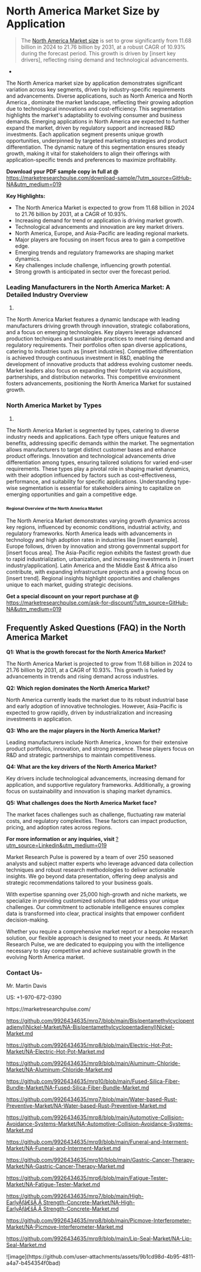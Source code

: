 <h1>North America  Market&nbsp;Size by Application</h1><blockquote><p>The <a href="https://marketresearchpulse.com/download-sample/?utm_source=GitHub-NA&amp;utm_medium=019">North America  Market size</a> is set to grow significantly from 11.68 billion in 2024 to 21.76 billion by 2031, at a robust CAGR of 10.93% during the forecast period. This growth is driven by [insert key drivers], reflecting rising demand and technological advancements.</p></blockquote><ul><li></li></ul><p>The North America  market size by application demonstrates significant variation across key segments, driven by industry-specific requirements and advancements. Diverse applications, such as North America  and North America , dominate the market landscape, reflecting their growing adoption due to technological innovations and cost-efficiency. This segmentation highlights the market's adaptability to evolving consumer and business demands. Emerging applications in North America  are expected to further expand the market, driven by regulatory support and increased R&D investments. Each application segment presents unique growth opportunities, underpinned by targeted marketing strategies and product differentiation. The dynamic nature of this segmentation ensures steady growth, making it vital for stakeholders to align their offerings with application-specific trends and preferences to maximize profitability.</p><p><strong>Download your PDF sample copy in full at @ </strong><a href="https://marketresearchpulse.com/download-sample/?utm_source=GitHub-NA&amp;utm_medium=019">https://marketresearchpulse.com/download-sample/?utm_source=GitHub-NA&amp;utm_medium=019</a></p><p><strong>Key Highlights: </strong></p><ul><li>The North America  Market is expected to grow from 11.68 billion in 2024 to 21.76 billion by 2031, at a CAGR of 10.93%.</li><li>Increasing demand for trend or application is driving market growth.</li><li>Technological advancements and innovation are key market drivers.</li><li>North America, Europe, and Asia-Pacific are leading regional markets.</li><li>Major players are focusing on insert focus area to gain a competitive edge.</li><li>Emerging trends and regulatory frameworks are shaping market dynamics.</li><li>Key challenges include challenge, influencing growth potential.</li><li>Strong growth is anticipated in sector over the forecast period.</li></ul><h3>Leading Manufacturers in the North America  Market: A Detailed Industry Overview</h3><ol><li></li></ol><div class="flex max-w-full flex-col flex-grow"><div class="min-h-8 text-message flex w-full flex-col items-end gap-2 whitespace-normal break-words [.text-message+&amp;]:mt-5" dir="auto" data-message-author-role="assistant" data-message-id="fd8432e4-4910-450d-b182-61b7bfb0a01f" data-message-model-slug="gpt-4o"><div class="flex w-full flex-col gap-1 empty:hidden first:pt-[3px]"><div class="markdown prose w-full break-words dark:prose-invert light"><p>The North America  Market features a dynamic landscape with leading manufacturers driving growth through innovation, strategic collaborations, and a focus on emerging technologies. Key players leverage advanced production techniques and sustainable practices to meet rising demand and regulatory requirements. Their portfolios often span diverse applications, catering to industries such as [insert industries]. Competitive differentiation is achieved through continuous investment in R&amp;D, enabling the development of innovative products that address evolving customer needs. Market leaders also focus on expanding their footprint via acquisitions, partnerships, and distribution networks. This competitive environment fosters advancements, positioning the North America  Market for sustained growth.</p></div></div></div></div><h3>North America  Market by Types</h3><ol><li></li></ol><div class="flex max-w-full flex-col flex-grow"><div class="min-h-8 text-message flex w-full flex-col items-end gap-2 whitespace-normal break-words [.text-message+&amp;]:mt-5" dir="auto" data-message-author-role="assistant" data-message-id="084470be-0bb7-4664-bddf-5156b4f41249" data-message-model-slug="gpt-4o-mini"><div class="flex w-full flex-col gap-1 empty:hidden first:pt-[3px]"><div class="markdown prose w-full break-words dark:prose-invert light"><p>The North America  Market is segmented by types, catering to diverse industry needs and applications. Each type offers unique features and benefits, addressing specific demands within the market. The segmentation allows manufacturers to target distinct customer bases and enhance product offerings. Innovation and technological advancements drive differentiation among types, ensuring tailored solutions for varied end-user requirements. These types play a pivotal role in shaping market dynamics, with their adoption influenced by factors such as cost-effectiveness, performance, and suitability for specific applications. Understanding type-wise segmentation is essential for stakeholders aiming to capitalize on emerging opportunities and gain a competitive edge.</p></div></div></div></div><h3><span style="font-size: 11px;">Regional Overview of the North America  Market</span></h3><div class="flex max-w-full flex-col flex-grow"><div class="min-h-8 text-message flex w-full flex-col items-end gap-2 whitespace-normal break-words [.text-message+&amp;]:mt-5" dir="auto" data-message-author-role="assistant" data-message-id="e9038762-ce64-4e30-91c9-9bd413514231" data-message-model-slug="gpt-4o-mini"><div class="flex w-full flex-col gap-1 empty:hidden first:pt-[3px]"><div class="markdown prose w-full break-words dark:prose-invert light"><p>The North America  Market demonstrates varying growth dynamics across key regions, influenced by economic conditions, industrial activity, and regulatory frameworks. North America leads with advancements in technology and high adoption rates in industries like [insert example]. Europe follows, driven by innovation and strong governmental support for [insert focus area]. The Asia-Pacific region exhibits the fastest growth due to rapid industrialization, urbanization, and increasing investments in [insert industry/application]. Latin America and the Middle East &amp; Africa also contribute, with expanding infrastructure projects and a growing focus on [insert trend]. Regional insights highlight opportunities and challenges unique to each market, guiding strategic decisions.</p></div></div></div></div><p><strong>Get a special discount on your report purchase at @ </strong><a href="https://marketresearchpulse.com/ask-for-discount/?utm_source=GitHub-NA&amp;utm_medium=019">https://marketresearchpulse.com/ask-for-discount/?utm_source=GitHub-NA&amp;utm_medium=019</a></p><h2>Frequently Asked Questions (FAQ) in the North America  Market</h2><p><strong>Q1: What is the growth forecast for the North America  Market?</strong></p><p>The North America  Market is projected to grow from 11.68 billion in 2024 to 21.76 billion by 2031, at a CAGR of 10.93%. This growth is fueled by advancements in trends and rising demand across industries.</p><p><strong>Q2: Which region dominates the North America  Market?</strong></p><p>North America currently leads the market due to its robust industrial base and early adoption of innovative technologies. However, Asia-Pacific is expected to grow rapidly, driven by industrialization and increasing investments in application.</p><p><strong>Q3: Who are the major players in the North America  Market?</strong></p><p>Leading manufacturers include North America , known for their extensive product portfolios, innovation, and strong presence. These players focus on R&amp;D and strategic partnerships to maintain competitiveness.</p><p><strong>Q4: What are the key drivers of the North America  Market?</strong></p><p>Key drivers include technological advancements, increasing demand for application, and supportive regulatory frameworks. Additionally, a growing focus on sustainability and innovation is shaping market dynamics.</p><p><strong>Q5: What challenges does the North America  Market face?</strong></p><p>The market faces challenges such as challenge, fluctuating raw material costs, and regulatory complexities. These factors can impact production, pricing, and adoption rates across regions.</p><p><strong>For more information or any inquiries, visit&nbsp;</strong><a href="?utm_source=Linkedin&utm_medium=019">?utm_source=Linkedin&utm_medium=019</a></p><p>Market Research Pulse is powered by a team of over 250 seasoned analysts and subject matter experts who leverage advanced data collection techniques and robust research methodologies to deliver actionable insights. We go beyond data presentation, offering deep analysis and strategic recommendations tailored to your business goals.</p><p>With expertise spanning over 25,000 high-growth and niche markets, we specialize in providing customized solutions that address your unique challenges. Our commitment to actionable intelligence ensures complex data is transformed into clear, practical insights that empower confident decision-making.</p><p>Whether you require a comprehensive market report or a bespoke research solution, our flexible approach is designed to meet your needs. At Market Research Pulse, we are dedicated to equipping you with the intelligence necessary to stay competitive and achieve sustainable growth in the evolving North America  market.</p><h3><strong>Contact Us-</strong></h3><p>Mr. Martin Davis</p><p>US: +1-970-672-0390</p><p>https://marketresearchpulse.com/</p><p><a href="https://github.com/9926434635/mrp7/blob/main/Bis(pentamethylcyclopentadienyl)Nickel-Market/NA-Bis(pentamethylcyclopentadienyl)Nickel-Market.md">https://github.com/9926434635/mrp7/blob/main/Bis(pentamethylcyclopentadienyl)Nickel-Market/NA-Bis(pentamethylcyclopentadienyl)Nickel-Market.md</a></p><p><a href="https://github.com/9926434635/mrp8/blob/main/Electric-Hot-Pot-Market/NA-Electric-Hot-Pot-Market.md">https://github.com/9926434635/mrp8/blob/main/Electric-Hot-Pot-Market/NA-Electric-Hot-Pot-Market.md</a></p><p><a href="https://github.com/9926434635/mrp9/blob/main/Aluminum-Chloride-Market/NA-Aluminum-Chloride-Market.md">https://github.com/9926434635/mrp9/blob/main/Aluminum-Chloride-Market/NA-Aluminum-Chloride-Market.md</a></p><p><a href="https://github.com/9926434635/mrp10/blob/main/Fused-Silica-Fiber-Bundle-Market/NA-Fused-Silica-Fiber-Bundle-Market.md">https://github.com/9926434635/mrp10/blob/main/Fused-Silica-Fiber-Bundle-Market/NA-Fused-Silica-Fiber-Bundle-Market.md</a></p><p><a href="https://github.com/9926434635/mrp7/blob/main/Water-based-Rust-Preventive-Market/NA-Water-based-Rust-Preventive-Market.md">https://github.com/9926434635/mrp7/blob/main/Water-based-Rust-Preventive-Market/NA-Water-based-Rust-Preventive-Market.md</a></p><p><a href="https://github.com/9926434635/mrp8/blob/main/Automotive-Collision-Avoidance-Systems-Market/NA-Automotive-Collision-Avoidance-Systems-Market.md">https://github.com/9926434635/mrp8/blob/main/Automotive-Collision-Avoidance-Systems-Market/NA-Automotive-Collision-Avoidance-Systems-Market.md</a></p><p><a href="https://github.com/9926434635/mrp9/blob/main/Funeral-and-Interment-Market/NA-Funeral-and-Interment-Market.md">https://github.com/9926434635/mrp9/blob/main/Funeral-and-Interment-Market/NA-Funeral-and-Interment-Market.md</a></p><p><a href="https://github.com/9926434635/mrp10/blob/main/Gastric-Cancer-Therapy-Market/NA-Gastric-Cancer-Therapy-Market.md">https://github.com/9926434635/mrp10/blob/main/Gastric-Cancer-Therapy-Market/NA-Gastric-Cancer-Therapy-Market.md</a></p><p><a href="https://github.com/9926434635/mrp6/blob/main/Fatigue-Tester-Market/NA-Fatigue-Tester-Market.md">https://github.com/9926434635/mrp6/blob/main/Fatigue-Tester-Market/NA-Fatigue-Tester-Market.md</a></p><p><a href="https://github.com/9926434635/mrp7/blob/main/High-EarlyÃƒâ€šÃ‚Â Strength-Concrete-Market/NA-High-EarlyÃƒâ€šÃ‚Â Strength-Concrete-Market.md">https://github.com/9926434635/mrp7/blob/main/High-EarlyÃƒâ€šÃ‚Â Strength-Concrete-Market/NA-High-EarlyÃƒâ€šÃ‚Â Strength-Concrete-Market.md</a></p><p><a href="https://github.com/9926434635/mrp8/blob/main/Picmove-Interferometer-Market/NA-Picmove-Interferometer-Market.md">https://github.com/9926434635/mrp8/blob/main/Picmove-Interferometer-Market/NA-Picmove-Interferometer-Market.md</a></p><p><a href="https://github.com/9926434635/mrp9/blob/main/Lip-Seal-Market/NA-Lip-Seal-Market.md">https://github.com/9926434635/mrp9/blob/main/Lip-Seal-Market/NA-Lip-Seal-Market.md</a></p>
![image](https://github.com/user-attachments/assets/9b1cd98d-4b95-4811-a4a7-b454354f0bad)
